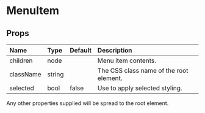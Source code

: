 MenuItem
========



Props
-----

| Name | Type | Default | Description |
|:-----|:-----|:--------|:------------|
| children | node |  | Menu item contents. |
| className | string |  | The CSS class name of the root element. |
| selected | bool | false | Use to apply selected styling. |

Any other properties supplied will be spread to the root element.

